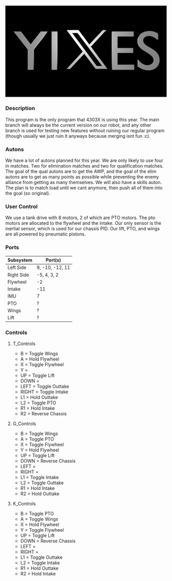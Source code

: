 ![4303X logo](yixes.png "yixes!!!!")

### Description

This program is the only program that 4303X is using this year. The main branch will always be the current version on our robot, and any other branch is used for testing new features without ruining our regular program (though usually we just ruin it anyways because merging isnt fun :c).

### Autons

We have a lot of autons planned for this year. We are only likely to use four in matches. Two for elimination matches and two for qualification matches. The goal of the qual autons are to get the AWP, and the goal of the elim autons are to get as many points as possible while preventing the enemy alliance from getting as many themselves. We will also have a skills auton. The plan is to match load until we cant anymore, then push all of them into the goal (so original).

### User Control

We use a tank drive with 8 motors, 2 of which are PTO motors. The pto motors are allocated to the flywheel and the intake. Our only sensor is the inertial sensor, which is used for our chassis PID. Our lift, PTO, and wings are all powered by pneumatic pistons.

### Ports

| Subsystem  | Port(s)         |
| ---------- | --------------- |
| Left Side  | 9, -10, -12, 11 |
| Right Side | -5, 4, 3, 2     |
| Flywheel   | -2              |
| Intake     | -11             |
| IMU        | 7               |
| PTO        | ?               |
| Wings      | ?               |
| Lift       | ?               |

### Controls

1. T_Controls

   - B = Toggle Wings
   - A = Hold Flywheel
   - X = Toggle Flywheel
   - Y =
   - UP = Toggle Lift
   - DOWN =
   - LEFT = Toggle Outtake
   - RIGHT = Toggle Intake
   - L1 = Hold Outtake
   - L2 = Toggle PTO
   - R1 = Hold Intake
   - R2 = Reverse Chassis

2. G_Controls

   - B = Toggle Wings
   - A = Toggle PTO
   - X = Toggle Flywheel
   - Y = Hold Flywheel
   - UP = Toggle Lift
   - DOWN = Reverse Chassis
   - LEFT =
   - RIGHT =
   - L1 = Toggle Intake
   - L2 = Toggle Outtake
   - R1 = Hold Intake
   - R2 = Hold Outtake

3. K_Controls
   - B = Toggle PTO
   - A = Toggle Wings
   - X = Hold Flywheel
   - Y = Toggle Flywheel
   - UP = Toggle Lift
   - DOWN = Reverse Chassis
   - LEFT =
   - RIGHT =
   - L1 = Toggle Outtake
   - L2 = Toggle Intake
   - R1 = Hold Outtake
   - R2 = Hold Intake
